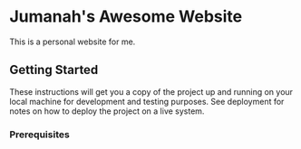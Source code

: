 # Jumanah's Awesome Website

This is a personal website for me. 

## Getting Started

These instructions will get you a copy of the project up and running on your local machine for development and testing purposes. See deployment for notes on how to deploy the project on a live system.

### Prerequisites
